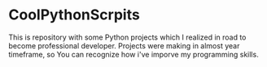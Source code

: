 # CoolPythonScrpits

This is repository with some Python projects which I realized in road to become professional developer. Projects were making in almost year timeframe, so You can recognize how i've imporve my programming skills.
